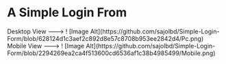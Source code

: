 <h1>A Simple Login From</h1>
Desktop View --->
! [Image Alt](https://github.com/sajolbd/Simple-Login-Form/blob/628124d1c3aef2c892d8e57c8708b953ee2842d4/Pc.png)
Mobile View --->
! [Image Alt](https://github.com/sajolbd/Simple-Login-Form/blob/2294269ea2ca4f513600cd6536af1c38b4985499/Mobile.png)
